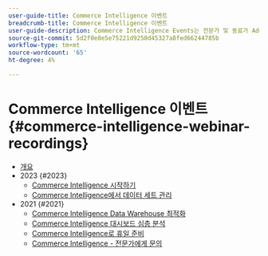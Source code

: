 ```yaml
---
user-guide-title: Commerce Intelligence 이벤트
breadcrumb-title: Commerce Intelligence 이벤트
user-guide-description: Commerce Intelligence Events는 전문가 및 동료가 Adobe Commerce Intelligence에 대한 생각과 아이디어를 공유한 비디오 라이브러리입니다.
source-git-commit: 5d2f0e8e5e75221d9250d45327a8fed66244785b
workflow-type: tm+mt
source-wordcount: '65'
ht-degree: 4%

---
```



# Commerce Intelligence 이벤트  {#commerce-intelligence-webinar-recordings}

+ [개요](overview.md)
+ 2023 {#2023}
   + [Commerce Intelligence 시작하기](2023/getting-started.md)
   + [Commerce Intelligence에서 데이터 세트 관리](2023/manage-data-sets.md)
+ 2021 {#2021}
   + [Commerce Intelligence Data Warehouse 최적화](2021-22/optimize-data-warehouse.md)
   + [Commerce Intelligence 대시보드 심층 분석](2021-22/dashboards-deep-dive.md)
   + [Commerce Intelligence로 휴일 준비](2021-22/holiday-readiness.md)
   + [Commerce Intelligence - 전문가에게 문의](2021-22/ask-expert.md)

<!--+ Commerce Events {#commerce-events}
  + [Overview](commerce-events/overview.md)
  + 2022 {#2022}
    + [Top Tips and Tricks for Adobe Campaign Standard](customer-journeys/2022/tips-and-tricks.md)
    + [Develop and customize data models in Adobe [!DNL Campaign Classic]](customer-journeys/2022/data-models.md)

+ Data and insights {#commerce-release-updates}
  + [Overview](commerce-release-updates/overview.md)
  + 2022 {#2022}
    + [Innovations and trends](data-and-insights/2022/innovations.md)
    + [Sensei and Analysis Workspace](data-and-insights/2022/sensei.md)
    + [Personalize and automate with Adobe Target](data-and-insights/2022/personalize.md)
    + [Analytics and Target applications for Mobile and Apps](data-and-insights/2022/mobile-and-apps.md)
    + [Cross Device Analytics and Customer Journey Analytics](data-and-insights/2022/cross-device-analytics.md) -->